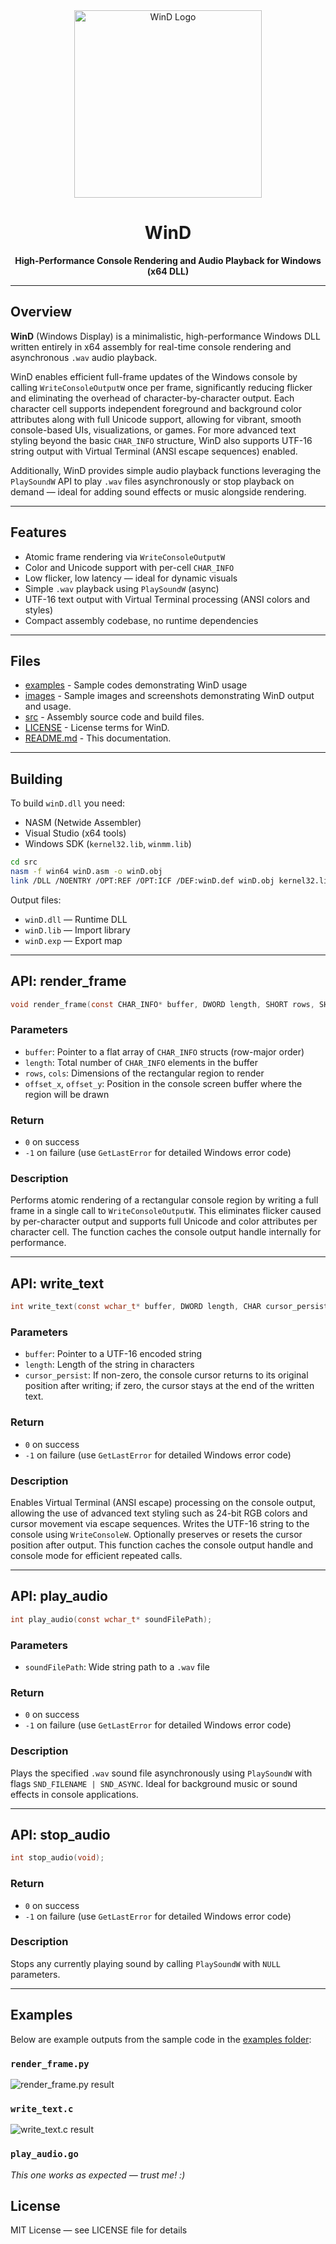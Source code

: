 <div align="center">
  <img src="images/logo.png" alt="WinD Logo" height="300"/>
  <h1>WinD</h1>
  <strong>High-Performance Console Rendering and Audio Playback for Windows (x64 DLL)</strong>
</div>

---

## Overview

**WinD** (Windows Display) is a minimalistic, high-performance Windows DLL written entirely in x64 assembly for real-time console rendering and asynchronous `.wav` audio playback.

WinD enables efficient full-frame updates of the Windows console by calling `WriteConsoleOutputW` once per frame, significantly reducing flicker and eliminating the overhead of character-by-character output. Each character cell supports independent foreground and background color attributes along with full Unicode support, allowing for vibrant, smooth console-based UIs, visualizations, or games. For more advanced text styling beyond the basic `CHAR_INFO` structure, WinD also supports UTF-16 string output with Virtual Terminal (ANSI escape sequences) enabled.

Additionally, WinD provides simple audio playback functions leveraging the `PlaySoundW` API to play `.wav` files asynchronously or stop playback on demand — ideal for adding sound effects or music alongside rendering.

---

## Features

- Atomic frame rendering via `WriteConsoleOutputW`
- Color and Unicode support with per-cell `CHAR_INFO`
- Low flicker, low latency — ideal for dynamic visuals
- Simple `.wav` playback using `PlaySoundW` (async)
- UTF-16 text output with Virtual Terminal processing (ANSI colors and styles)
- Compact assembly codebase, no runtime dependencies

---

## Files

- [examples](https://github.com/PogSmok/WinD/tree/main/examples) - Sample codes demonstrating WinD usage 
- [images](https://github.com/PogSmok/WinD/tree/main/images) - Sample images and screenshots demonstrating WinD output and usage.
- [src](https://github.com/PogSmok/WinD/tree/main/src) - Assembly source code and build files.
- [LICENSE](https://github.com/PogSmok/WinD/blob/main/LICENSE) - License terms for WinD.
- [README.md](https://github.com/PogSmok/WinD/blob/main/README.md) - This documentation.

---

## Building

To build `winD.dll` you need:

- NASM (Netwide Assembler)  
- Visual Studio (x64 tools)  
- Windows SDK (`kernel32.lib`, `winmm.lib`)  

```bash
cd src  
nasm -f win64 winD.asm -o winD.obj  
link /DLL /NOENTRY /OPT:REF /OPT:ICF /DEF:winD.def winD.obj kernel32.lib winmm.lib /OUT:winD.dll  
```

Output files:  
- `winD.dll` — Runtime DLL  
- `winD.lib` — Import library  
- `winD.exp` — Export map  

---

## API: render_frame

```c  
void render_frame(const CHAR_INFO* buffer, DWORD length, SHORT rows, SHORT cols, SHORT offset_x, SHORT offset_y);  
```

### Parameters

- `buffer`: Pointer to a flat array of `CHAR_INFO` structs (row-major order)  
- `length`: Total number of `CHAR_INFO` elements in the buffer  
- `rows`, `cols`: Dimensions of the rectangular region to render  
- `offset_x`, `offset_y`: Position in the console screen buffer where the region will be drawn  

### Return

- `0` on success  
- `-1` on failure (use `GetLastError` for detailed Windows error code)  

### Description

Performs atomic rendering of a rectangular console region by writing a full frame in a single call to `WriteConsoleOutputW`. This eliminates flicker caused by per-character output and supports full Unicode and color attributes per character cell. The function caches the console output handle internally for performance.

---

## API: write_text

```c  
int write_text(const wchar_t* buffer, DWORD length, CHAR cursor_persist);  
```

### Parameters

- `buffer`: Pointer to a UTF-16 encoded string  
- `length`: Length of the string in characters  
- `cursor_persist`: If non-zero, the console cursor returns to its original position after writing; if zero, the cursor stays at the end of the written text.
  
### Return

- `0` on success  
- `-1` on failure (use `GetLastError` for detailed Windows error code)  

### Description

Enables Virtual Terminal (ANSI escape) processing on the console output, allowing the use of advanced text styling such as 24-bit RGB colors and cursor movement via escape sequences. Writes the UTF-16 string to the console using `WriteConsoleW`. Optionally preserves or resets the cursor position after output. This function caches the console output handle and console mode for efficient repeated calls.

---

## API: play_audio

```c  
int play_audio(const wchar_t* soundFilePath);  
```

### Parameters

- `soundFilePath`: Wide string path to a `.wav` file  

### Return

- `0` on success  
- `-1` on failure (use `GetLastError` for detailed Windows error code)  

### Description

Plays the specified `.wav` sound file asynchronously using `PlaySoundW` with flags `SND_FILENAME | SND_ASYNC`. Ideal for background music or sound effects in console applications.

---

## API: stop_audio

```c  
int stop_audio(void);  
```

### Return

- `0` on success  
- `-1` on failure (use `GetLastError` for detailed Windows error code)  

### Description

Stops any currently playing sound by calling `PlaySoundW` with `NULL` parameters.

---

## Examples

Below are example outputs from the sample code in the [examples folder](https://github.com/PogSmok/WinD/tree/main/examples):

### `render_frame.py`

<img src="images/render_frame.png" alt="render_frame.py result"/>

### `write_text.c`

<img src="images/write_text.png" alt="write_text.c result"/>

### `play_audio.go`

*This one works as expected — trust me! :)*


## License

MIT License — see LICENSE file for details  
